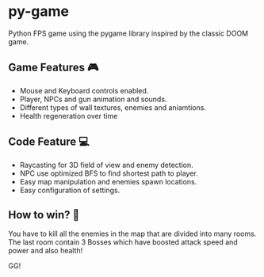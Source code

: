 # py-game
Python FPS game using the pygame library inspired by the classic DOOM game.

## Game Features 🎮

- Mouse and Keyboard controls enabled.
- Player, NPCs and gun animation and sounds.
- Different types of wall textures, enemies and aniamtions.
- Health regeneration over time

## Code Feature 💻

- Raycasting for 3D field of view and enemy detection.
- NPC use optimized BFS to find shortest path to player.
- Easy map manipulation and enemies spawn locations.
- Easy configuration of settings.

## How to win? 🥇
You have to kill all the enemies in the map that are divided into many rooms.
The last room contain 3 Bosses which have boosted attack speed and power and also health!

GG!

